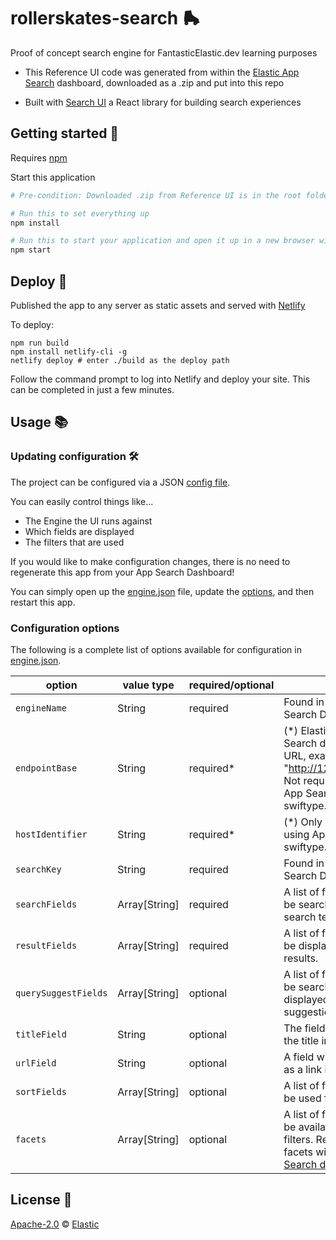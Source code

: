 # rollerskates-search 🛼

Proof of concept search engine for FantasticElastic.dev learning purposes

- This Reference UI code was generated from within the [Elastic App Search](https://www.elastic.co/products/app-search) dashboard, downloaded as a .zip and put into this repo

- Built with [Search UI](https://github.com/elastic/search-ui) a React library for building search experiences

## Getting started 🐣

Requires [npm](https://www.npmjs.com/)

Start this application

```bash
# Pre-condition: Downloaded .zip from Reference UI is in the root folder of repo

# Run this to set everything up
npm install

# Run this to start your application and open it up in a new browser window
npm start
```

## Deploy 🚀

Published the app to any server as static assets and served with [Netlify](https://www.netlify.com/)

To deploy:

```
npm run build
npm install netlify-cli -g
netlify deploy # enter ./build as the deploy path
```

Follow the command prompt to log into Netlify and deploy your site. This can be completed in just a few minutes.

## Usage 📚

### Updating configuration 🛠

The project can be configured via a JSON [config file](src/config/engine.json).

You can easily control things like...

- The Engine the UI runs against
- Which fields are displayed
- The filters that are used

If you would like to make configuration changes, there is no need to regenerate
this app from your App Search Dashboard!

You can simply open up the
[engine.json](src/config/engine.json) file, update the [options](#config),
and then restart this app.

### Configuration options <a id="config"></a>

The following is a complete list of options available for configuration in [engine.json](src/config/engine.json).

| option               | value type    | required/optional | source                                                                                                                                                                                          |
| -------------------- | ------------- | ----------------- | ----------------------------------------------------------------------------------------------------------------------------------------------------------------------------------------------- |
| `engineName`         | String        | required          | Found in your App Search Dashboard.                                                                                                                                                             |
| `endpointBase`       | String        | required\*        | (\*) Elastic Enterprise Search deployment URL, example: "http://127.0.0.1:3002". Not required if using App Search on swiftype.com.                                                              |
| `hostIdentifier`     | String        | required\*        | (\*) Only required if using App Search on swiftype.com.                                                                                                                                         |
| `searchKey`          | String        | required          | Found in your App Search Dashboard.                                                                                                                                                             |
| `searchFields`       | Array[String] | required          | A list of fields that will be searched with your search term.                                                                                                                                   |
| `resultFields`       | Array[String] | required          | A list of fields that will be displayed within your results.                                                                                                                                    |
| `querySuggestFields` | Array[String] | optional          | A list of fields that will be searched and displayed as query suggestions.                                                                                                                      |
| `titleField`         | String        | optional          | The field to display as the title in results.                                                                                                                                                   |
| `urlField`           | String        | optional          | A field with a url to use as a link in results.                                                                                                                                                 |
| `sortFields`         | Array[String] | optional          | A list of fields that will be used for sort options.                                                                                                                                            |
| `facets`             | Array[String] | optional          | A list of fields that will be available as "facet" filters. Read more about facets within the [App Search documentation](https://www.elastic.co/guide/en/app-search/current/facets-guide.html). |

## License 📗

[Apache-2.0](https://github.com/elastic/app-search-reference-ui-react/blob/master/LICENSE.md) © [Elastic](https://github.com/elastic)
